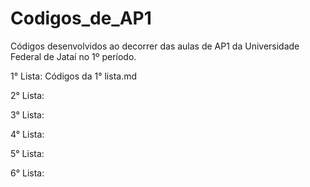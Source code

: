 # Codigos_de_AP1
Códigos desenvolvidos ao decorrer das aulas de AP1 da Universidade Federal de Jataí no 1º período.

1° Lista: Códigos da 1° lista.md

2° Lista:

3° Lista:

4° Lista:

5° Lista:

6° Lista:
